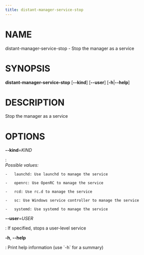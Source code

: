 ```yaml
---
title: distant-manager-service-stop
---
```


# NAME

distant-manager-service-stop - Stop the manager as a service

# SYNOPSIS

**distant-manager-service-stop** \[**\--kind**\] \[**\--user**\]
\[**-h**\|**\--help**\]

# DESCRIPTION

Stop the manager as a service

# OPTIONS

**\--kind**=*KIND*

:   \
    *Possible values:*

    -   launchd: Use launchd to manage the service

    -   openrc: Use OpenRC to manage the service

    -   rcd: Use rc.d to manage the service

    -   sc: Use Windows service controller to manage the service

    -   systemd: Use systemd to manage the service

**\--user**=*USER*

:   If specified, stops a user-level service

**-h**, **\--help**

:   Print help information (use \`-h\` for a summary)
